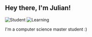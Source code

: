 ## Hey there, I'm Julian!<br>

<p align="left">
  <img src="https://img.shields.io/badge/🎓_Student-brightgreen?style=flat-square&logo=education" alt="Student" />
  <img src="https://img.shields.io/badge/📚_Learning-ongoing-blue?style=flat-square" alt="Learning" />
</p>

I'm a computer science master student :)
